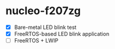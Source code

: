 # nucleo-f207zg

- [x] Bare-metal LED blink test
- [x] FreeRTOS-based LED blink application
- [ ] FreeRTOS + LWIP
